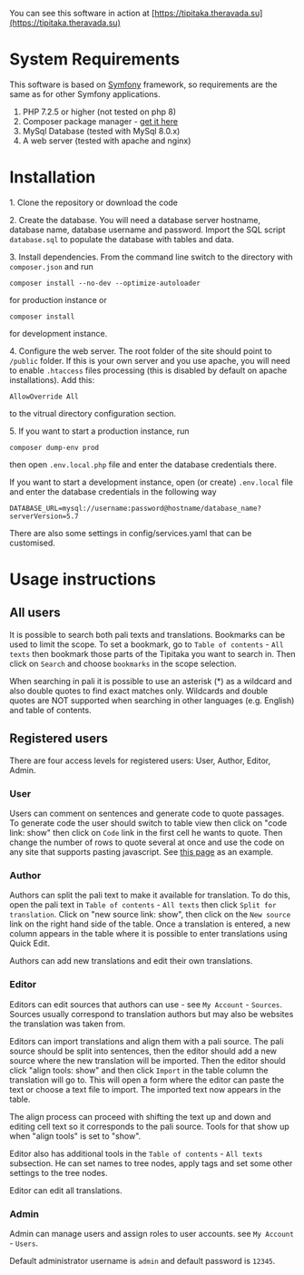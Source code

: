 You can see this software in action at [https://tipitaka.theravada.su](https://tipitaka.theravada.su)

# System Requirements

This software is based on [Symfony](https://symfony.com) framework, so requirements are the same as for other Symfony applications.

1. PHP 7.2.5 or higher (not tested on php 8)
2. Composer package manager - [get it here](https://getcomposer.org/download/)
3. MySql Database (tested with MySql 8.0.x)
4. A web server (tested with apache and nginx)

# Installation

1\. Clone the repository or download the code

2\. Create the database. You will need a database server hostname, database name, database username and password. Import the SQL script `database.sql` to populate the database with tables and data.

3\. Install dependencies. From the command line switch to the directory with `composer.json` and run 
    
    composer install --no-dev --optimize-autoloader
    
for production instance or 

    composer install

for development instance.

4\. Configure the web server. The root folder of the site should point to `/public` folder. If this is your own server and you use apache, you will need to enable `.htaccess` files processing (this is disabled by default on apache installations). Add this:
    
    AllowOverride All
    
to the vitrual directory configuration section.

5\. If you want to start a production instance, run
 
    composer dump-env prod
    
then open `.env.local.php` file and enter the database credentials there.

If you want to start a development instance, open (or create) `.env.local` file and enter the database credentials in the following way

    DATABASE_URL=mysql://username:password@hostname/database_name?serverVersion=5.7         

There are also some settings in config/services.yaml that can be customised.

# Usage instructions

## All users

It is possible to search both pali texts and translations. Bookmarks can be used to limit the scope. To set a bookmark, go to `Table of contents` - `All texts` then bookmark those parts of the Tipitaka you want to search in. Then click on `Search` and choose `bookmarks` in the scope selection.

When searching in pali it is possible to use an asterisk (*) as a wildcard and also double quotes to find exact matches only. Wildcards and double quotes are NOT supported when searching in other languages (e.g. English) and table of contents.  

## Registered users

There are four access levels for registered users: User, Author, Editor, Admin.

### User

Users can comment on sentences and generate code to quote passages. To generate code the user should switch to table view then click on "code link: show" then click on `Code` link in the first cell he wants to quote. Then change the number of rows to quote several at once and use the code on any site that supports pasting javascript. See [this page](https://www.theravada.su/node/2930) as an example.

### Author

Authors can split the pali text to make it available for translation. To do this, open the pali text in `Table of contents` - `All texts` then click `Split for translation`. Click on "new source link: show", then click on the `New source` link on the right hand side of the table. Once a translation is entered, a new column appears in the table where it is possible to enter translations using Quick Edit.

Authors can add new translations and edit their own translations.

### Editor

Editors can edit sources that authors can use - see `My Account` - `Sources`. Sources usually correspond to translation authors but may also be websites the translation was taken from. 

Editors can import translations and align them with a pali source. The pali source should be split into sentences, then the editor should add a new source where the new translation will be imported. Then the editor should click "align tools: show" and then click `Import` in the table column the translation will go to. This will open a form where the editor can paste the text or choose a text file to import. The imported text now appears in the table. 

The align process can proceed with shifting the text up and down and editing cell text so it corresponds to the pali source. Tools for that show up when  "align tools" is set to "show".

Editor also has additional tools in the `Table of contents` - `All texts` subsection. He can set names to tree nodes, apply tags and set some other settings to the tree nodes.

Editor can edit all translations.

### Admin

Admin can manage users and assign roles to user accounts. see `My Account` - `Users`.

Default administrator username is `admin` and default password is `12345`.
